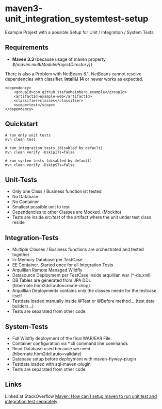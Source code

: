 # maven3-unit_integration_systemtest-setup

Example Projekt with a possible Setup for Unit / Integration / System Tests

## Requirements

- **Maven 3.3** (because usage of maven property *${maven.multiModuleProjectDirectory}*)

There is also a Problem with NetBeans 8.1. NetBeans cannot resolve dependencies with classifier. **IntelliJ 14** or newer works as expected.

    <dependency>
        <groupId>com.github.stefanheimberg.example</groupId>
        <artifactId>example-web</artifactId>
        <classifier>classes</classifier>
        <scope>test</scope>
    </dependency>


## Quickstart

    # run only unit tests
    mvn clean test
    
    # run integration tests (disabled by default)
    mvn clean verify -DskipITs=false
    
    # run system tests (disabled by default)
    mvn clean verify -DskipSTs=false

## Unit-Tests

- Only one Class / Business function ist tested
- No Database
- No Container
- Smallest possible unit to test
- Dependencies to other Classes are Mocked. (Mockito)
- Tests are inside *src/test* of the artifact where the unit under test class reside

## Integration-Tests

- Multiple Classes / Business functions are orchestrated and tested together
- In-Memory Database per TestCase
- EE Container. Started once for all Integration Tests
- Arquillian Remote Managed Wildfly
- Datasource Deployment per TestCase inside arquillian war (*-ds.xml)
- DB Tables are generated from JPA DDL (hibernate.hbm2ddl.auto=create-drop)
- Arquillian Deployments contains only the classes neede for the testcase itself
- Testdata loaded manually inside @Test or @Before method... (test data builders...)
- Tests are separated from other code

## System-Tests

- Full Wildfly deployment of the final WAR/EAR File.
- Container configuration via *.cli command line commands
- Read Database used because we need (hibernate.hbm2ddl.auto=validate)
- Database setup before deployment with maven-flyway-plugin
- Testdata loaded with sql-maven-plugin
- Tests are separated from other code


## Links

Linked at StackOverflow [Maven: How can I setup maven to run unit test and integration test separately](http://stackoverflow.com/a/33774026/4429292)
